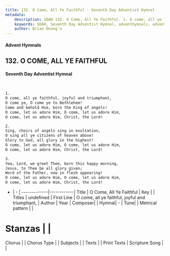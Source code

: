 ```yaml
---
title: 132. O Come, All Ye Faithful - Seventh Day Adventist Hymnal
metadata:
    description: SDAH 132. O Come, All Ye Faithful. 1. O come, all ye faithful, joyful and triumphant, O come ye, O come ye to Bethlehem! Come and behold Him, born the King of angels! O come, let us adore Him, O come, let us adore Him, O come, let us adore Him, Christ, the Lord!
    keywords: SDAH, Seventh Day Adventist Hymnal, adventhymnals, advent hymnals, O Come, All Ye Faithful, O come, all ye faithful, joyful and triumphant, 
    author: Brian Onang'o
---
```


#### Advent Hymnals
## 132. O COME, ALL YE FAITHFUL
#### Seventh Day Adventist Hymnal

```txt


1.
O come, all ye faithful, joyful and triumphant,
O come ye, O come ye to Bethlehem!
Come and behold Him, born the King of angels!
O come, let us adore Him, O come, let us adore Him,
O come, let us adore Him, Christ, the Lord!

2.
Sing, choirs of angels sing in exultation,
O sing all ye citizens of heaven above!
Glory to God, all glory in the highest!
O come, let us adore Him, O come, let us adore Him,
O come, let us adore Him, Christ, the Lord!

3.
Yea, Lord, we greet Thee, born this happy morning,
Jesus, to Thee be all glory given;
Word of the Father, now in flesh appearing!
O come, let us adore Him, O come, let us adore Him,
O come, let us adore Him, Christ, the Lord!


```

- |   -  |
-------------|------------|
Title | O Come, All Ye Faithful |
Key |  |
Titles | undefined |
First Line | O come, all ye faithful, joyful and triumphant, |
Author | 
Year | 
Composer|  |
Hymnal|  - |
Tune|  |
Metrical pattern | |
# Stanzas |  |
Chorus |  |
Chorus Type |  |
Subjects |  |
Texts |  |
Print Texts | 
Scripture Song |  |
  
